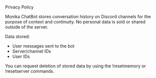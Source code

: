Privacy Policy

Monika ChatBot stores conversation history on Discord channels for the purpose of context and continuity. 
No personal data is sold or shared outside of the server.

Data stored:
- User messages sent to the bot
- Server/channel IDs
- User IDs

You can request deletion of stored data by using the !resetmemory or !resetserver commands.
